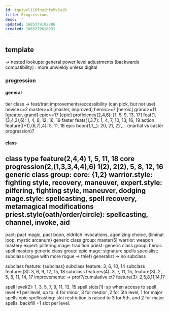 ```yaml
---
id: tqeivvli16fnuihfo5v6uib
title: Progressions
desc: ''
updated: 1685379102886
created: 1685279618031
---
```


## template
-> nested lookups: general power level adjustments
(backwards compatibility)
: more unwieldy unless digital

### progression
#### general
tier class -> feat/trait improvements/accessibility (can pick, but not use)
  novice<=2
  master>=3 [master, improved]
  heroic>=7 [heroic]
  grand>=11 [greater, grand]
  epic>=17 [epic]
proficiency(2,4,6): [1, 5, 9, 13, 17]
feat(1,(3,4,3),6): 1, 4, 8, 12, 16, 19
  faster feats(1,3,7): 1, 4, 7, 10, 13, 16, 19
action feature((+1),(6,7),4): 5, 11, 18
epic boon(1,1,_): 20, 21, 22,…
(martial vs caster progression)?

#### class
class type feature(2,4,4)
  1, 5, 11, 18
core progression(2,(1,3,3,4,4),6)
  1(2), 2(2), 5, 8, 12, 16
generic class group: core: {1,2}
  warrior.style: fighting style, recovery, maneuver,
  expert.style: pilfering, fighting style, maneuver, dodging
  mage.style: spellcasting, spell recovery, metamagical modifications
  priest.style(oath/order/circle): spellcasting, channel, invoke, aid
  --
  pact: pact magic, pact boon, eldritch invocations, agonizing choice, {liminal loop, mystic arcanum}
generic class group: master(5)
  warrior: weapon mastery
  expert: pilfering
  mage: tradition
  priest:
generic class group: heroic
  spell mastery
generic class group: epic
  mage: signature spells
specialist: subclass (rogue with more rogue -> thief)
generalist -> no subclass

subclass feature: {subclass}
  subclass feature: 3, 6, 10, 14
  subclass features(3): 3, 6, 9, 12, 15, 18
  subclass features(4): 3, 7, 11, 15,
feature(3): 2, 5, 8, 11, 14, 17
  improvements: -> prof?/cumulative ct?
  feature(3): 2,5,8,11,14,17

spell level(2): 1, 3, 5, 7, 9, 11, 13, 15
spell slots(1): sp
  when access to spell level
  +1 per level, up to:
  4 for minor, 3 for medior ,2 for 5th level, 1 for major spells
  epic spellcasting: slot restriction is raised to 3 for 5th, and 2 for major spells. backfill +1 slot per level.
